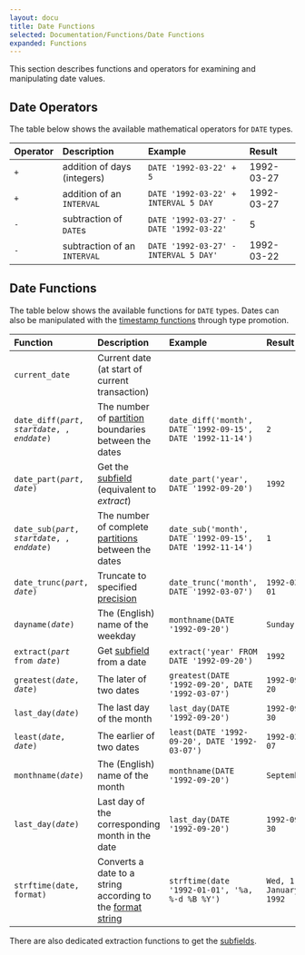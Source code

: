 ```yaml
---
layout: docu
title: Date Functions
selected: Documentation/Functions/Date Functions
expanded: Functions
---
```

This section describes functions and operators for examining and manipulating date values.

## Date Operators
The table below shows the available mathematical operators for `DATE` types.

| Operator | Description | Example | Result |
|:---|:---|:---|:---|
| `+` | addition of days (integers) | `DATE '1992-03-22' + 5` | 1992-03-27 |
| `+` | addition of an `INTERVAL` | `DATE '1992-03-22' + INTERVAL 5 DAY` | 1992-03-27 |
| `-` | subtraction of `DATE`s | `DATE '1992-03-27' - DATE '1992-03-22'` | 5 |
| `-` | subtraction of an `INTERVAL` | `DATE '1992-03-27' - INTERVAL 5 DAY'` | 1992-03-22 |

## Date Functions
The table below shows the available functions for `DATE` types.
Dates can also be manipulated with the [timestamp functions](/docs/sql/functions/timestamp) through type promotion.

| Function | Description | Example | Result |
|:---|:---|:---|:---|
| `current_date` | Current date (at start of current transaction) | | |
| `date_diff(`*`part`*`, `*`startdate`*`, , `*`enddate`*`)` | The number of [partition](/docs/sql/functions/datepart) boundaries between the dates | `date_diff('month', DATE '1992-09-15', DATE '1992-11-14')` | `2` |
| `date_part(`*`part`*`, `*`date`*`)` | Get the [subfield](/docs/sql/functions/datepart) (equivalent to *extract*) | `date_part('year', DATE '1992-09-20')` | `1992` |
| `date_sub(`*`part`*`, `*`startdate`*`, , `*`enddate`*`)` | The number of complete [partitions](/docs/sql/functions/datepart) between the dates | `date_sub('month', DATE '1992-09-15', DATE '1992-11-14')` | `1` |
| `date_trunc(`*`part`*`, `*`date`*`)` | Truncate to specified [precision](/docs/sql/functions/datepart) | `date_trunc('month', DATE '1992-03-07')` | `1992-03-01` |
| `dayname(`*`date`*`)` | The (English) name of the weekday | `monthname(DATE '1992-09-20')` | `Sunday` |
| `extract(`*`part`* `from `*`date`*`)` | Get [subfield](/docs/sql/functions/datepart) from a date | `extract('year' FROM DATE '1992-09-20')` | `1992` |
| `greatest(`*`date`*`, `*`date`*`)` | The later of two dates | `greatest(DATE '1992-09-20', DATE '1992-03-07')` | `1992-09-20` |
| `last_day(`*`date`*`)` | The last day of the month | `last_day(DATE '1992-09-20')` | `1992-09-30` |
| `least(`*`date`*`, `*`date`*`)` | The earlier of two dates | `least(DATE '1992-09-20', DATE '1992-03-07')` | `1992-03-07` |
| `monthname(`*`date`*`)` | The (English) name of the month | `monthname(DATE '1992-09-20')` | `September` |
| `last_day(`*`date`*`)` | Last day of the corresponding month in the date | `last_day(DATE '1992-09-20')` | `1992-09-30` |
| `strftime(date, format)` | Converts a date to a string according to the [format string](/docs/sql/functions/dateformat) | `strftime(date '1992-01-01', '%a, %-d %B %Y')` | `Wed, 1 January 1992` |

There are also dedicated extraction functions to get the [subfields](/docs/sql/functions/datepart).
